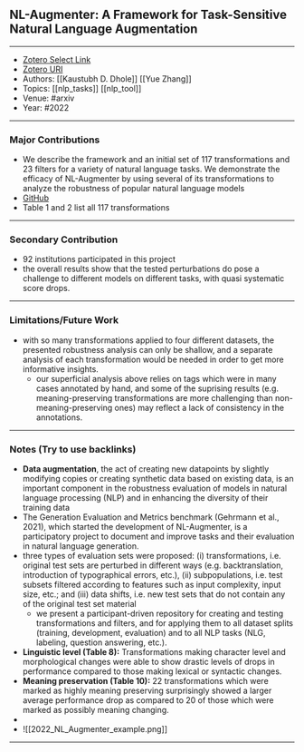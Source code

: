 ## NL-Augmenter: A Framework for Task-Sensitive Natural Language Augmentation
---
- [Zotero Select Link](zotero://select/groups/2480461/items/QPEV9XUA)
- [Zotero URI](https://www.zotero.org/groups/2480461/items/QPEV9XUA)
- Authors: [[Kaustubh D. Dhole]] [[Yue Zhang]] 
- Topics: [[nlp_tasks]] [[nlp_tool]]
- Venue: #arxiv
- Year: #2022

---
### Major Contributions
- We describe the framework and an initial set of 117 transformations and 23 filters for a variety of natural language tasks. We demonstrate the efficacy of NL-Augmenter by using several of its transformations to analyze the robustness of popular natural language models
- [GitHub](https://github.com/GEM-benchmark/NL-Augmenter)
- Table 1 and 2 list all 117 transformations
---
### Secondary Contribution
- 92 institutions participated in this project
- the overall results show that the tested perturbations do pose a challenge to different models on different tasks, with quasi systematic score drops.
---
### Limitations/Future Work
- with so many transformations applied to four different datasets, the presented robustness analysis can only be shallow, and a separate analysis of each transformation would be needed in order to get more informative insights.
	- our superficial analysis above relies on tags which were in many cases annotated by hand, and some of the suprising results (e.g. meaning-preserving transformations are more challenging than non-meaning-preserving ones) may reflect a lack of consistency in the annotations.
---
### Notes (Try to use backlinks)
- **Data augmentation**, the act of creating new datapoints by slightly modifying copies or creating synthetic data based on existing data, is an important component in the robustness evaluation of models in natural language processing (NLP) and in enhancing the diversity of their training data
- The Generation Evaluation and Metrics benchmark (Gehrmann et al., 2021), which started the development of NL-Augmenter, is a participatory project to document and improve tasks and their evaluation in natural language generation.
- three types of evaluation sets were proposed: (i) transformations, i.e. original test sets are perturbed in different ways (e.g. backtranslation, introduction of typographical errors, etc.), (ii) subpopulations, i.e. test subsets filtered according to features such as input complexity, input size, etc.; and (iii) data shifts, i.e. new test sets that do not contain any of the original test set material
	- we present a participant-driven repository for creating and testing transformations and filters, and for applying them to all dataset splits (training, development, evaluation) and to all NLP tasks (NLG, labeling, question answering, etc.).
- **Linguistic level (Table 8):** Transformations making character level and morphological changes were able to show drastic levels of drops in performance compared to those making lexical or syntactic changes.
- **Meaning preservation (Table 10):** 22 transformations which were marked as highly meaning preserving surprisingly showed a larger average performance drop as compared to 20 of those which were marked as possibly meaning changing.
- 
- ![[2022_NL_Augmenter_example.png]]
---
